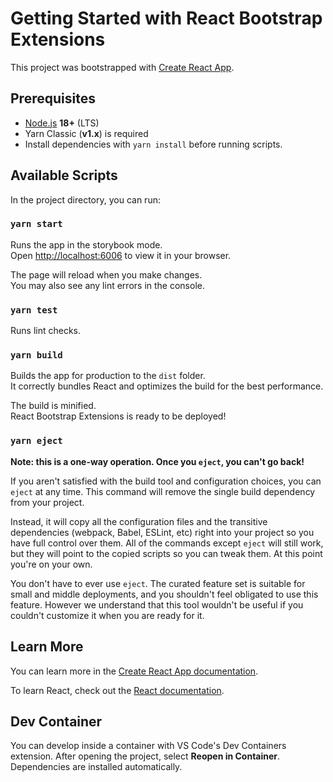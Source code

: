 # Getting Started with React Bootstrap Extensions

This project was bootstrapped with [Create React App](https://github.com/facebook/create-react-app).

## Prerequisites

- [Node.js](https://nodejs.org/) **18+** (LTS)
- Yarn Classic (**v1.x**) is required
- Install dependencies with `yarn install` before running scripts.

## Available Scripts

In the project directory, you can run:

### `yarn start`

Runs the app in the storybook mode.\
Open [http://localhost:6006](http://localhost:6006) to view it in your browser.

The page will reload when you make changes.\
You may also see any lint errors in the console.

### `yarn test`

Runs lint checks.

### `yarn build`

Builds the app for production to the `dist` folder.\
It correctly bundles React and optimizes the build for the best performance.

The build is minified.\
React Bootstrap Extensions is ready to be deployed!

### `yarn eject`

**Note: this is a one-way operation. Once you `eject`, you can't go back!**

If you aren't satisfied with the build tool and configuration choices, you can `eject` at any time. This command will remove the single build dependency from your project.

Instead, it will copy all the configuration files and the transitive dependencies (webpack, Babel, ESLint, etc) right into your project so you have full control over them. All of the commands except `eject` will still work, but they will point to the copied scripts so you can tweak them. At this point you're on your own.

You don't have to ever use `eject`. The curated feature set is suitable for small and middle deployments, and you shouldn't feel obligated to use this feature. However we understand that this tool wouldn't be useful if you couldn't customize it when you are ready for it.

## Learn More

You can learn more in the [Create React App documentation](https://facebook.github.io/create-react-app/docs/getting-started).

To learn React, check out the [React documentation](https://reactjs.org/).

## Dev Container

You can develop inside a container with VS Code's Dev Containers extension.
After opening the project, select **Reopen in Container**. Dependencies are
installed automatically.

